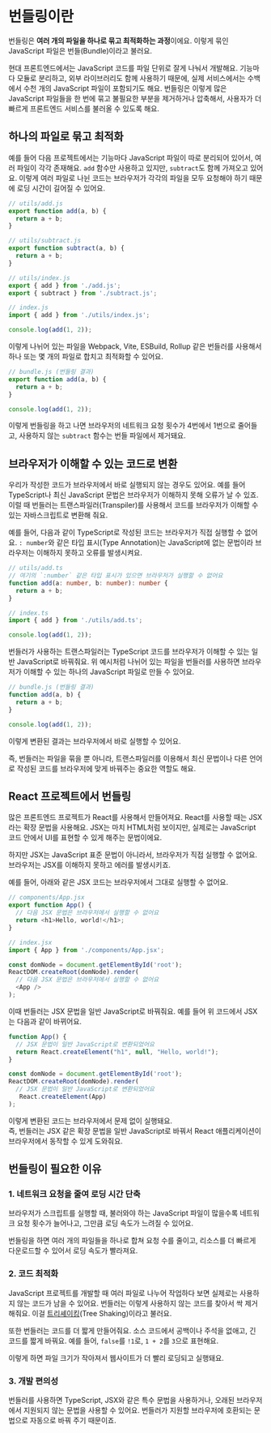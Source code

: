 # 번들링이란

번들링은 **여러 개의 파일을 하나로 묶고 최적화하는 과정**이에요. 이렇게 묶인 JavaScript 파일은 번들(Bundle)이라고 불러요. 

현대 프론트엔드에서는 JavaScript 코드를 파일 단위로 잘게 나눠서 개발해요. 기능마다 모듈로 분리하고, 외부 라이브러리도 함께 사용하기 때문에, 실제 서비스에서는 수백에서 수천 개의 JavaScript 파일이 포함되기도 해요. 번들링은 이렇게 많은 JavaScript 파일들을 한 번에 묶고 불필요한 부분을 제거하거나 압축해서, 사용자가 더 빠르게 프론트엔드 서비스를 불러올 수 있도록 해요. 

## 하나의 파일로 묶고 최적화

예를 들어 다음 프로젝트에서는 기능마다 JavaScript 파일이 따로 분리되어 있어서, 여러 파일이 각각 존재해요. `add` 함수만 사용하고 있지만, `subtract`도 함께 가져오고 있어요. 이렇게 여러 파일로 나뉜 코드는 브라우저가 각각의 파일을 모두 요청해야 하기 때문에 로딩 시간이 길어질 수 있어요.

```javascript
// utils/add.js
export function add(a, b) {
  return a + b;
}
```

```javascript
// utils/subtract.js
export function subtract(a, b) {
  return a + b;
}
```

```javascript
// utils/index.js
export { add } from './add.js';
export { subtract } from './subtract.js';
```

```javascript
// index.js
import { add } from './utils/index.js';

console.log(add(1, 2));
```

이렇게 나뉘어 있는 파일을 Webpack, Vite, ESBuild, Rollup 같은 번들러를 사용해서 하나 또는 몇 개의 파일로 합치고 최적화할 수 있어요.

```javascript
// bundle.js (번들링 결과)
export function add(a, b) {
  return a + b;
}

console.log(add(1, 2));
```

이렇게 번들링을 하고 나면 브라우저의 네트워크 요청 횟수가 4번에서 1번으로 줄어들고, 사용하지 않는 `subtract` 함수는 번들 파일에서 제거돼요.

## 브라우저가 이해할 수 있는 코드로 변환

우리가 작성한 코드가 브라우저에서 바로 실행되지 않는 경우도 있어요. 예를 들어 TypeScript나 최신 JavaScript 문법은 브라우저가 이해하지 못해 오류가 날 수 있죠. 이럴 때 번들러는 트랜스파일러(Transpiler)를 사용해서 코드를 브라우저가 이해할 수 있는 자바스크립트로 변환해 줘요. 

예를 들어, 다음과 같이 TypeScript로 작성된 코드는 브라우저가 직접 실행할 수 없어요. `: number`와 같은 타입 표시(Type Annotation)는 JavaScript에 없는 문법이라 브라우저는 이해하지 못하고 오류를 발생시켜요.

```typescript
// utils/add.ts
// 여기의 `:number` 같은 타입 표시가 있으면 브라우저가 실행할 수 없어요
function add(a: number, b: number): number {
  return a + b;
}
```

```typescript
// index.ts
import { add } from './utils/add.ts';

console.log(add(1, 2));
```

번들러가 사용하는 트랜스파일러는 TypeScript 코드를 브라우저가 이해할 수 있는 일반 JavaScript로 바꿔줘요. 
위 예시처럼 나뉘어 있는 파일을 번들러를 사용하면 브라우저가 이해할 수 있는 하나의 JavaScript 파일로 만들 수 있어요.

```javascript
// bundle.js (번들링 결과)
function add(a, b) {
  return a + b;
}

console.log(add(1, 2));
```

이렇게 변환된 결과는 브라우저에서 바로 실행할 수 있어요.

즉, 번들러는 파일을 묶을 뿐 아니라, 트랜스파일러를 이용해서 최신 문법이나 다른 언어로 작성된 코드를 브라우저에 맞게 바꿔주는 중요한 역할도 해요.

## React 프로젝트에서 번들링

많은 프론트엔드 프로젝트가 React를 사용해서 만들어져요. React를 사용할 때는 JSX라는 확장 문법을 사용해요. JSX는 마치 HTML처럼 보이지만, 실제로는 JavaScript 코드 안에서 UI를 표현할 수 있게 해주는 문법이에요.

하지만 JSX는 JavaScript 표준 문법이 아니라서, 브라우저가 직접 실행할 수 없어요. 브라우저는 JSX를 이해하지 못하고 에러를 발생시키죠.

예를 들어, 아래와 같은 JSX 코드는 브라우저에서 그대로 실행할 수 없어요.

```javascript
// components/App.jsx
export function App() {
  // 다음 JSX 문법은 브라우저에서 실행할 수 없어요
  return <h1>Hello, world!</h1>;
}
```

```javascript
// index.jsx
import { App } from './components/App.jsx';

const domNode = document.getElementById('root');
ReactDOM.createRoot(domNode).render(
  // 다음 JSX 문법은 브라우저에서 실행할 수 없어요
  <App />
);
```

이때 번들러는 JSX 문법을 일반 JavaScript로 바꿔줘요. 예를 들어 위 코드에서 JSX는 다음과 같이 바뀌어요.

```javascript
function App() {
  // JSX 문법이 일반 JavaScript로 변환되었어요
  return React.createElement("h1", null, "Hello, world!");
}

const domNode = document.getElementById('root');
ReactDOM.createRoot(domNode).render(
  // JSX 문법이 일반 JavaScript로 변환되었어요
   React.createElement(App)
);
```
이렇게 변환된 코드는 브라우저에서 문제 없이 실행돼요.  
즉, 번들러는 JSX 같은 확장 문법을 일반 JavaScript로 바꿔서 React 애플리케이션이 브라우저에서 동작할 수 있게 도와줘요.
## 번들링이 필요한 이유

### 1. 네트워크 요청을 줄여 로딩 시간 단축

브라우저가 스크립트를 실행할 때, 불러와야 하는 JavaScript 파일이 많을수록 네트워크 요청 횟수가 늘어나고, 그만큼 로딩 속도가 느려질 수 있어요.

번들링을 하면 여러 개의 파일들을 하나로 합쳐 요청 수를 줄이고, 리소스를 더 빠르게 다운로드할 수 있어서 로딩 속도가 빨라져요.

### 2. 코드 최적화

JavaScript 프로젝트를 개발할 때 여러 파일로 나누어 작업하다 보면 실제로는 사용하지 않는 코드가 남을 수 있어요.
번들러는 이렇게 사용하지 않는 코드를 찾아서 싹 제거해줘요. 이걸 [트리셰이킹](/reference/optimization/tree-shaking.md)(Tree Shaking)이라고 불러요.

또한 번들러는 코드를 더 짧게 만들어줘요. 소스 코드에서 공백이나 주석을 없애고, 긴 코드를 짧게 바꿔요. 예를 들어, `false`를 `!1`로, `1 + 2`를 `3`으로 표현해요.

이렇게 하면 파일 크기가 작아져서 웹사이트가 더 빨리 로딩되고 실행돼요.

### 3. 개발 편의성

번들러를 사용하면 TypeScript, JSX와 같은 특수 문법을 사용하거나, 오래된 브라우저에서 지원되지 않는 문법을 사용할 수 있어요. 번들러가 지원할 브라우저에 호환되는 문법으로 자동으로 바꿔 주기 때문이죠.
